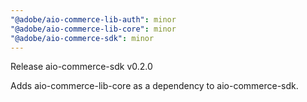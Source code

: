 ```yaml
---
"@adobe/aio-commerce-lib-auth": minor
"@adobe/aio-commerce-lib-core": minor
"@adobe/aio-commerce-sdk": minor
---
```


Release aio-commerce-sdk v0.2.0

Adds aio-commerce-lib-core as a dependency to aio-commerce-sdk.
